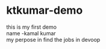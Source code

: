 # ktkumar-demo
this is my first demo
<br>
name -kamal kumar
<br>
my perpose in find the jobs in devoop

